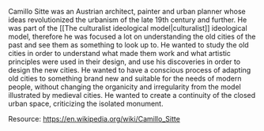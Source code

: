 ---
---

Camillo Sitte was an Austrian architect, painter and urban planner whose ideas revolutionized the urbanism of the late 19th century and further. He was part of the [[The culturalist ideological model|culturalist]] ideological model, therefore he was focused a lot on understanding the old cities of the past and see them as something to look up to. He wanted to study the old cities in order to understand what made them work and what artistic principles were used in their design, and use his discoveries in order to design the new cities. He wanted to have a conscious process of adapting old cities to something brand new and suitable for the needs of modern people, without changing the organicity and irregularity from the model illustrated by medieval cities. He wanted to create a continuity of the closed urban space, criticizing the isolated monument. 

Resource: https://en.wikipedia.org/wiki/Camillo_Sitte